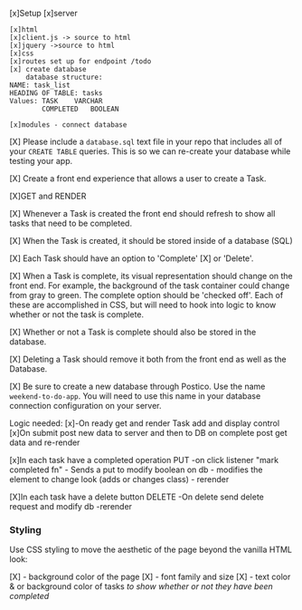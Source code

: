 [x]Setup
    [x]server

    [x]html
    [x]client.js -> source to html
    [x]jquery ->source to html
    [x]css
    [x]routes set up for endpoint /todo
    [x] create database 
        database structure:
    NAME: task_list
    HEADING OF TABLE: tasks
    Values: TASK    VARCHAR
            COMPLETED   BOOLEAN

    [x]modules - connect database
        

[X] Please include a `database.sql` text file in your repo that includes all of your `CREATE TABLE` queries. This is so we can re-create your database while testing your app.

[X] Create a front end experience that allows a user to create a Task.

[X]GET and RENDER

[X] Whenever a Task is created the front end should refresh to show all tasks that need to be completed.

[X] When the Task is created, it should be stored inside of a database (SQL)

[X] Each Task should have an option to 'Complete' 
[X] or 'Delete'.

[X] When a Task is complete, its visual representation should change on the front end. For example, the background of the task container could change from gray to green. The complete option should be  'checked off'. Each of these are accomplished in CSS, but will need to hook into logic to know whether or not the task is complete.

[X] Whether or not a Task is complete should also be stored in the database.

[X] Deleting a Task should remove it both from the front end as well as the Database.

[X] Be sure to create a new database through Postico. Use the name `weekend-to-do-app`. You will need to use this name in your database connection configuration on your server.



Logic needed:
[x]-On ready get and render Task add and display control
[x]On submit post new data to server and then to DB
    on complete post get data and re-render

[x]In each task have a completed operation  PUT
    -on click listener "mark completed fn"
    - Sends a put to modify boolean on db
    - modifies the element to change look (adds or changes class)
    - rerender


[X]In each task have a delete button  DELETE
    -On delete send delete request and modify db
    -rerender




### Styling

Use CSS styling to move the aesthetic of the page beyond the vanilla HTML look:

 [X] - background color of the page
 [X] - font family and size
 [X] - text color & or background color of tasks *to show whether or not they have been completed*